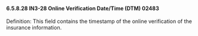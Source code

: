 #### 6.5.8.28 IN3-28 Online Verification Date/Time (DTM) 02483

Definition: This field contains the timestamp of the online verification of the insurance information.
